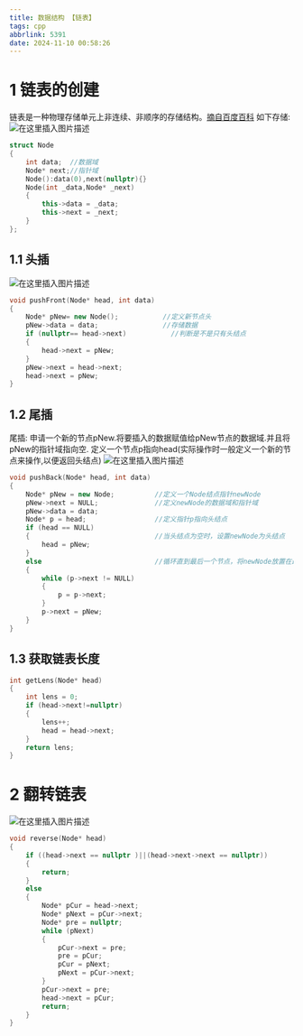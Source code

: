 ```yaml
---
title: 数据结构 【链表】
tags: cpp
abbrlink: 5391
date: 2024-11-10 00:58:26
---
```


# 1 链表的创建
链表是一种物理存储单元上非连续、非顺序的存储结构。[摘自百度百科](https://baike.baidu.com/item/%E9%93%BE%E8%A1%A8/9794473?fr=aladdin)
如下存储:
![在这里插入图片描述](https://i-blog.csdnimg.cn/blog_migrate/f48f0f5139f85857d9312f68547090a9.png#pic_center)

```cpp
struct Node
{
	int data;  //数据域
	Node* next;//指针域
	Node():data(0),next(nullptr){}
	Node(int _data,Node* _next)
	{
		this->data = _data;
		this->next = _next;
	}
};
```
## 1.1 头插
![在这里插入图片描述](https://i-blog.csdnimg.cn/blog_migrate/632c55adc58345acff9828e9156eccf8.png#pic_center)

```cpp
void pushFront(Node* head, int data)
{
	Node* pNew= new Node();           //定义新节点头
	pNew->data = data;                //存储数据
	if (nullptr== head->next)			//判断是不是只有头结点
	{
		head->next = pNew;                 
	}
	pNew->next = head->next;
	head->next = pNew;
}
```
## 1.2 尾插
尾插:
申请一个新的节点pNew.将要插入的数据赋值给pNew节点的数据域.并且将pNew的指针域指向空.
定义一个节点p指向head(实际操作时一般定义一个新的节点来操作,以便返回头结点)
![在这里插入图片描述](https://i-blog.csdnimg.cn/blog_migrate/32562b09f6b08b564462edc635094d76.png#pic_center)

```cpp
void pushBack(Node* head, int data)
{
	Node* pNew = new Node;          //定义一个Node结点指针newNode
	pNew->next = NULL;              //定义newNode的数据域和指针域
	pNew->data = data;
	Node* p = head;                 //定义指针p指向头结点
	if (head == NULL)
	{                               //当头结点为空时，设置newNode为头结点
		head = pNew;
	}
	else                            //循环直到最后一个节点，将newNode放置在最后
	{
		while (p->next != NULL)
		{
			p = p->next;
		}
		p->next = pNew;
	}
}
```
## 1.3 获取链表长度
```cpp
int getLens(Node* head)
{
	int lens = 0;
	if (head->next!=nullptr)
	{
		lens++;
		head = head->next;
	}
	return lens;
}
```
# 2 翻转链表
![在这里插入图片描述](https://i-blog.csdnimg.cn/blog_migrate/8c9f8af8dce4ffb2b62ca9986fba3e80.png#pic_center)

```cpp
void reverse(Node* head)
{
	if ((head->next == nullptr )||(head->next->next == nullptr))
	{
		return;
	}
	else
	{
		Node* pCur = head->next;
		Node* pNext = pCur->next;
		Node* pre = nullptr;
		while (pNext)
		{
			pCur->next = pre;
			pre = pCur;
			pCur = pNext;
			pNext = pCur->next;
		}
		pCur->next = pre;
		head->next = pCur;
		return;
	}
}
```
